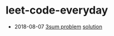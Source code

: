 # leet-code-everyday

- 2018-08-07
 [3sum problem](https://leetcode.com/problems/3sum/description/) [solution](https://github.com/divaclin/leet-code-everyday/blob/master/20180807/3sum.js)

